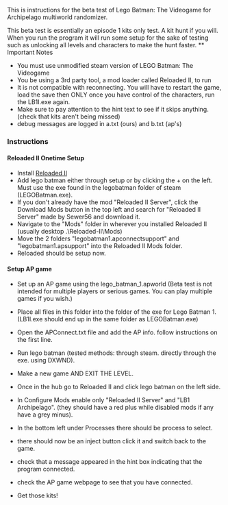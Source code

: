 This is instructions for the beta test of Lego Batman: The Videogame for Archipelago multiworld randomizer. 

This beta test is essentially an episode 1 kits only test. A kit hunt if you will. When you run the program it will run some setup for the sake of testing such as unlocking all levels and characters to make the hunt faster.
** Important Notes
- You must use unmodified steam version of LEGO Batman: The Videogame
- You be using a 3rd party tool, a mod loader called Reloaded II, to run
- It is not compatible with reconnecting. You will have to restart the game, load the save then ONLY once you have control of the characters, run the LB1I.exe again.
- Make sure to pay attention to the hint text to see if it skips anything. (check that kits aren't being missed)
- debug messages are logged in a.txt (ours) and b.txt (ap's)

### Instructions

#### Reloaded II Onetime Setup

- Install [Reloaded II](https://reloaded-project.github.io/Reloaded-II/QuickStart "This is where I got it.")
- Add lego batman either through setup or by clicking the + on the left. Must use the exe found in the legobatman folder of steam (LEGOBatman.exe).
- If you don't already have the mod "Reloaded II Server", click the Download Mods button in the top left and search for "Reloaded II Server" made by Sewer56 and download it.
- Navigate to the "Mods" folder in wherever you installed Reloaded II (usually desktop .\Reloaded-II\Mods)
- Move the 2 folders "legobatman1.apconnectsupport" and "legobatman1.apsupport" into the Reloaded II Mods folder.
- Reloaded should be setup now.
  
#### Setup AP game
- Set up an AP game using the lego_batman_1.apworld (Beta test is not intended for multiple players or serious games. You can play multiple games if you wish.)

- Place all files in this folder into the folder of the exe for Lego Batman 1. (LB1I.exe should end up in the same folder as LEGOBatman.exe)
- Open the APConnect.txt file and add the AP info. follow instructions on the first line.
- Run lego batman (tested methods: through steam. directly through the exe. using DXWND).
- Make a new game AND EXIT THE LEVEL.
- Once in the hub go to Reloaded II and click lego batman on the left side.
- In Configure Mods enable only "Reloaded II Server" and "LB1 Archipelago". (they should have a red plus while disabled mods if any have a grey minus).
- In the bottom left under Processes there should be process to select.
- there should now be an inject button click it and switch back to the game.
- check that a message appeared in the hint box indicating that the program connected.
- check the AP game webpage to see that you have connected.
- Get those kits!

